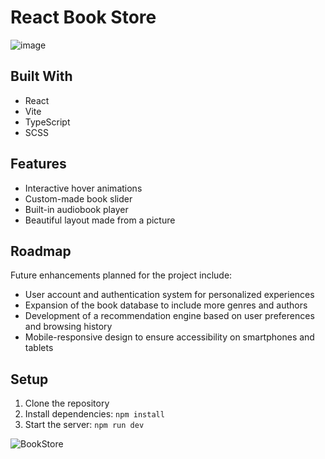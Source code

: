 # React Book Store

![image](https://github.com/SKom2/react-ts-book-store/assets/103752057/1265a0cb-4338-49dd-b0b7-bdd58fd50c4c)


## Built With

- React
- Vite
- TypeScript
- SCSS

## Features

- Interactive hover animations
- Custom-made book slider
- Built-in audiobook player
- Beautiful layout made from a picture

## Roadmap

Future enhancements planned for the project include:

- User account and authentication system for personalized experiences
- Expansion of the book database to include more genres and authors
- Development of a recommendation engine based on user preferences and browsing history
- Mobile-responsive design to ensure accessibility on smartphones and tablets

## Setup

1. Clone the repository
2. Install dependencies: `npm install`
3. Start the server: `npm run dev`

![BookStore](https://github.com/SKom2/react-ts-book-store/assets/103752057/c20e116b-37e0-484f-b6f5-b9e2263dc38d)
